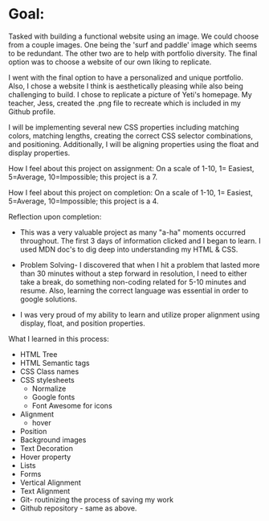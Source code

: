 # Goal:
Tasked with building a functional website using an image. We could choose from a couple images. One being the 'surf and paddle' image which seems to be redundant. The other two are to help with portfolio diversity. The final option was to choose a website of our own liking to replicate.

I went with the final option to have a personalized and unique portfolio. Also, I chose a website I think is aesthetically pleasing while also being challenging to build. I chose to replicate a picture of Yeti's homepage. My teacher, Jess, created the .png file to recreate which is included in my Github profile.

I will be implementing several new CSS properties including matching colors, matching lengths, creating the correct CSS selector combinations, and positioning. Additionally, I will be aligning properties using the float and display properties.

How I feel about this project on assignment:
On a scale of 1-10, 1= Easiest, 5=Average, 10=Impossible; this project is a 7.

How I feel about this project on completion:
On a scale of 1-10, 1= Easiest, 5=Average, 10=Impossible; this project is a 4.

Reflection upon completion:
* This was a very valuable project as many "a-ha" moments occurred throughout. The first 3 days of information clicked and I began to learn. I used MDN doc's to dig deep into understanding my HTML & CSS.

* Problem Solving- I discovered that when I hit a problem that lasted more than 30 minutes without a step forward in resolution, I need to either take a break, do something non-coding related for 5-10 minutes and resume. Also, learning the correct language was essential in order to google solutions.

* I was very proud of my ability to learn and utilize proper alignment using display, float, and position properties.

What I learned in this process:
* HTML Tree
* HTML Semantic tags
* CSS Class names
* CSS stylesheets
  * Normalize
  * Google fonts
  * Font Awesome for icons
* Alignment
  * hover
* Position
* Background images
* Text Decoration
* Hover property
* Lists
* Forms
* Vertical Alignment
* Text Alignment
* Git- routinizing the process of saving my work
* Github repository - same as above.
